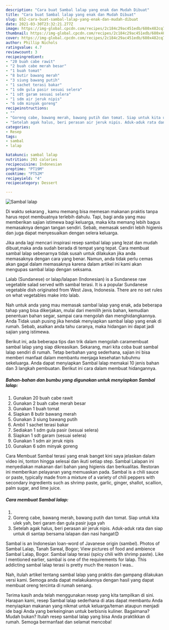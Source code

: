 ```yaml
---
description: "Cara buat Sambal lalap yang enak dan Mudah Dibuat"
title: "Cara buat Sambal lalap yang enak dan Mudah Dibuat"
slug: 652-cara-buat-sambal-lalap-yang-enak-dan-mudah-dibuat
date: 2021-03-30T23:32:21.277Z
image: https://img-global.cpcdn.com/recipes/2c184c29ac451edb/680x482cq70/sambal-lalap-foto-resep-utama.jpg
thumbnail: https://img-global.cpcdn.com/recipes/2c184c29ac451edb/680x482cq70/sambal-lalap-foto-resep-utama.jpg
cover: https://img-global.cpcdn.com/recipes/2c184c29ac451edb/680x482cq70/sambal-lalap-foto-resep-utama.jpg
author: Phillip Nichols
ratingvalue: 4.7
reviewcount: 3
recipeingredient:
- "20 buah cabe rawit"
- "2 buah cabe merah besar"
- "1 buah tomat"
- "8 butir bawang merah"
- "3 siung bawang putih"
- "1 sachet terasi bakar"
- "1 sdm gula pasir sesuai selera"
- "1 sdt garam sesuai selera"
- "1 sdm air jeruk nipis"
- "6 sdm minyak goreng"
recipeinstructions:
- ""
- "Goreng cabe, bawang merah, bawang putih dan tomat. Siap untuk kita ulek yah, beri garam dan gula pasir juga yah"
- "Setelah agak halus, beri perasan air jeruk nipis. Aduk-aduk rata dan siap untuk di santap bersama lalapan dan nasi hangat😊"
categories:
- Resep
tags:
- sambal
- lalap

katakunci: sambal lalap 
nutrition: 293 calories
recipecuisine: Indonesian
preptime: "PT19M"
cooktime: "PT52M"
recipeyield: "4"
recipecategory: Dessert

---
```



![Sambal lalap](https://img-global.cpcdn.com/recipes/2c184c29ac451edb/680x482cq70/sambal-lalap-foto-resep-utama.jpg)

Di waktu  sekarang , kamu memang bisa memesan makanan praktis tanpa harus repot membuatnya terlebih dahulu. Tapi, bagi anda yang mau memberikan sajian istimewa bagi keluarga, maka kita memang lebih bagus memasaknya dengan tangan sendiri. Sebab, memasak sendiri lebih higienis dan juga dapat menyesuaikan dengan selera keluarga.

Jika anda lagi mencari inspirasi resep sambal lalap yang lezat dan mudah dibuat,maka anda sudah berada di tempat yang tepat. Cara membuat sambal lalap  sebenarnya tidak susah untuk dilakukan jika anda memasaknya dengan cara yang benar. Namun, anda tidak perlu cemas akan gagal dalam memasaknya 
karena dalam artikel ini kami akan mengupas sambal lalap dengan seksama.  

Lalab (Sundanese) or lalap/lalapan (Indonesian) is a Sundanese raw vegetable salad served with sambal terasi. It is a popular Sundanese vegetable dish originated from West Java, Indonesia. There are no set rules on what vegetables make into lalab.

Nah untuk anda yang mau memasak sambal lalap yang enak, ada beberapa tahap yang bisa dikerjakan, mulai dari memilih jenis bahan, kemudian penentuan bahan segar, sampai cara mengolah dan menghidangkannya. Anda Tidak usah pusing jika hendak menyiapkan sambal lalap yang enak di rumah. Sebab, asalkan anda  tahu caranya, maka hidangan ini dapat jadi sajian yang istimewa.

Berikut ini, ada beberapa tips dan trik dalam mengolah caramembuat sambal lalap yang siap dikreasikan. Sekarang, mari kita coba buat sambal lalap sendiri di rumah. Tetap berbahan yang sederhana, sajian ini bisa memberi manfaat dalam membantu menjaga kesehatan tubuhmu sekeluarga. Anda dapat menyiapkan Sambal lalap memakai 10 jenis bahan dan 3 langkah pembuatan. Berikut ini cara dalam membuat hidangannya.

<!--inarticleads1-->

##### Bahan-bahan dan bumbu yang digunakan untuk menyiapkan Sambal lalap:

1. Gunakan 20 buah cabe rawit
1. Gunakan 2 buah cabe merah besar
1. Gunakan 1 buah tomat
1. Siapkan 8 butir bawang merah
1. Gunakan 3 siung bawang putih
1. Ambil 1 sachet terasi bakar
1. Sediakan 1 sdm gula pasir (sesuai selera)
1. Siapkan 1 sdt garam (sesuai selera)
1. Gunakan 1 sdm air jeruk nipis
1. Gunakan 6 sdm minyak goreng


Cara Membuat Sambal terasi yang enak banget kini saya jelaskan dalam video ini, tonton hingga selesai dan ikuti setiap step. Sambal Lalapan ini menyediakan makanan dari bahan yang higienis dan berkualitas. Restoran ini memberikan pelayanan yang memuaskan pada. Sambal is a chili sauce or paste, typically made from a mixture of a variety of chili peppers with secondary ingredients such as shrimp paste, garlic, ginger, shallot, scallion, palm sugar, and lime juice. 

<!--inarticleads2-->

##### Cara membuat Sambal lalap:

1. 
1. Goreng cabe, bawang merah, bawang putih dan tomat. Siap untuk kita ulek yah, beri garam dan gula pasir juga yah
1. Setelah agak halus, beri perasan air jeruk nipis. Aduk-aduk rata dan siap untuk di santap bersama lalapan dan nasi hangat😊


Sambal is an Indonesian loan-word of Javanese origin (sambel). Photos of Sambal Lalap, Tanah Sareal, Bogor; View pictures of food and ambience Sambal Lalap, Bogor. Sambal lalap terasi (spicy chili with shrimp paste). Like I mentioned earlier, sambal is one of the requirements for lalap. This addicting sambal lalap terasi is pretty much the reason I was.. 

Nah, itulah artikel tentang  sambal lalap  yang praktis dan gampang dilakukan versi kami. Semoga anda dapat melakukannya dengan hasil yang dapat membuat oreng tercinta di rumah senang. 

Terima kasih anda telah menggunakan resep yang kita tampilkan di sini. Harapan kami, resep  Sambal lalap sederhana di atas dapat membantu Anda menyiapkan makanan yang nikmat untuk keluarga/teman ataupun menjadi ide bagi Anda yang berkeinginan untuk berbisnis kuliner. Bagaimana? Mudah bukan? Itulah resep sambal lalap yang bisa Anda praktikkan di rumah. Semoga bermanfaat dan selamat mencoba!

